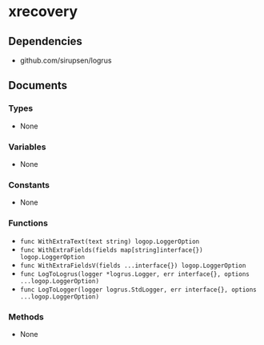 # xrecovery

## Dependencies

+ github.com/sirupsen/logrus

## Documents

### Types

+ None

### Variables

+ None

### Constants

+ None

### Functions

+ `func WithExtraText(text string) logop.LoggerOption`
+ `func WithExtraFields(fields map[string]interface{}) logop.LoggerOption`
+ `func WithExtraFieldsV(fields ...interface{}) logop.LoggerOption`
+ `func LogToLogrus(logger *logrus.Logger, err interface{}, options ...logop.LoggerOption)`
+ `func LogToLogger(logger logrus.StdLogger, err interface{}, options ...logop.LoggerOption)`

### Methods

+ None

